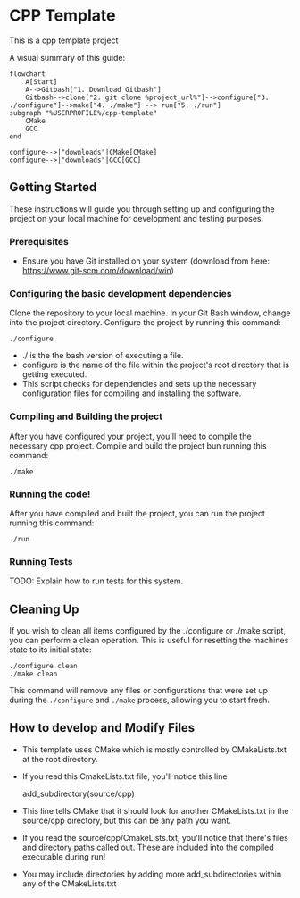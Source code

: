 # CPP Template

This is a cpp template project

A visual summary of this guide:
```mermaid
flowchart
	A[Start]
	A-->Gitbash["1. Download Gitbash"]
	Gitbash-->clone["2. git clone %project_url%"]-->configure["3. ./configure"]-->make["4. ./make"] --> run["5. ./run"]
subgraph "%USERPROFILE%/cpp-template"
	CMake
	GCC
end

configure-->|"downloads"|CMake[CMake]
configure-->|"downloads"|GCC[GCC]
```


## Getting Started

These instructions will guide you through setting up and configuring the project on your local machine for development and testing purposes.

### Prerequisites

- Ensure you have Git installed on your system (download from here: https://www.git-scm.com/download/win)

### Configuring the basic development dependencies

Clone the repository to your local machine.
In your Git Bash window, change into the project directory.
Configure the project by running this command:

	./configure

- ./ is the the bash version of executing a file.
- configure is the name of the file within the project's root directory that is getting executed.
- This script checks for dependencies and sets up the necessary configuration files for compiling and installing the software.

### Compiling and Building the project

After you have configured your project, you'll need to compile the necessary cpp project. Compile and build the project bun running this command:

	./make
	
### Running the code!

After you have compiled and built the project, you can run the project running this command:

	./run

### Running Tests

TODO: Explain how to run tests for this system.

## Cleaning Up

If you wish to clean all items configured by the ./configure or ./make script, you can perform a clean operation. This is useful for resetting the machines state to its initial state:

	./configure clean
	./make clean

This command will remove any files or configurations that were set up during the `./configure` and `./make` process, allowing you to start fresh.

## How to develop and Modify Files
- This template uses CMake which is mostly controlled by CMakeLists.txt at the root directory.
- If you read this CmakeLists.txt file, you'll notice this line

	add_subdirectory(source/cpp)
	
- This line tells CMake that it should look for another CMakeLists.txt in the source/cpp directory, but this can be any path you want.
- If you read the source/cpp/CmakeLists.txt, you'll notice that there's files and directory paths called out. These are included into the compiled executable during run!
- You may include directories by adding more add_subdirectories within any of the CMakeLists.txt
